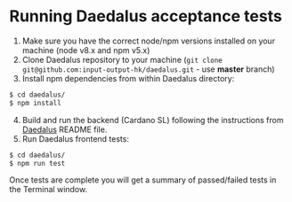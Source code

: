 # Running Daedalus acceptance tests


1. Make sure you have the correct node/npm versions installed on your machine (node v8.x and npm v5.x)
2. Clone Daedalus repository to your machine (`git clone git@github.com:input-output-hk/daedalus.git` - use **master** branch)
3. Install npm dependencies from within Daedalus directory:

```bash
$ cd daedalus/
$ npm install
```
4. Build and run the backend (Cardano SL) following the instructions from [Daedalus](https://github.com/input-output-hk/daedalus/blob/master/README.md#development---with-cardano-wallet) README file.
5. Run Daedalus frontend tests:

```bash
$ cd daedalus/
$ npm run test
```

Once tests are complete you will get a summary of passed/failed tests in the Terminal window.
